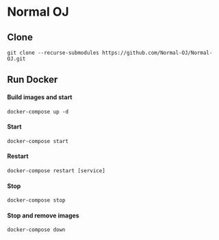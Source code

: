 # Normal OJ

## Clone

`git clone --recurse-submodules https://github.com/Normal-OJ/Normal-OJ.git`

## Run Docker

#### Build images and start

`docker-compose up -d`

#### Start

`docker-compose start`

#### Restart

`docker-compose restart [service]`

#### Stop

`docker-compose stop`

#### Stop and remove images

`docker-compose down`
